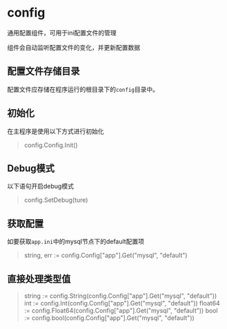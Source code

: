 # config

通用配置组件，可用于ini配置文件的管理

组件会自动监听配置文件的变化，并更新配置数据

## 配置文件存储目录

配置文件应存储在程序运行的根目录下的`config`目录中。

## 初始化

在主程序是使用以下方式进行初始化

> config.Config.Init()

## Debug模式

以下语句开启debug模式
> config.SetDebug(ture)

## 获取配置

如要获取`app.ini`中的mysql节点下的default配置项

> string, err := config.Config["app"].Get("mysql", "default")

## 直接处理类型值

> string := config.String(config.Config["app"].Get("mysql", "default"))
> int := config.Int(config.Config["app"].Get("mysql", "default"))
> float64 := config.Float64(config.Config["app"].Get("mysql", "default"))
> bool := config.bool(config.Config["app"].Get("mysql", "default"))
